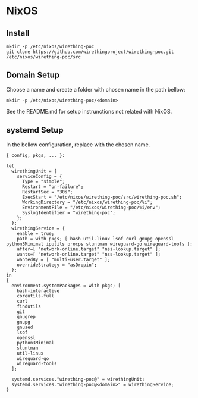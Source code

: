 
# NixOS

## Install

    mkdir -p /etc/nixos/wirething-poc
    git clone https://github.com/wirethingproject/wirething-poc.git /etc/nixos/wirething-poc/src

## Domain Setup

Choose a _<domain>_ name and create a folder with chosen name in the path bellow:

    mkdir -p /etc/nixos/wirething-poc/<domain>

See the README.md for setup instrunctions not related with NixOS.

## systemd Setup

In the bellow configuration, replace _<domain>_ with the chosen name.

    { config, pkgs, ... }:

    let
      wirethingUnit = {
        serviceConfig = {
          Type = "simple";
          Restart = "on-failure";
          RestartSec = "30s";
          ExecStart = "/etc/nixos/wirething-poc/src/wirething-poc.sh";
          WorkingDirectory = "/etc/nixos/wirething-poc/%i";
          EnvironmentFile = "/etc/nixos/wirething-poc/%i/env";
          SyslogIdentifier = "wirething-poc";
        };
      };
      wirethingService = {
        enable = true;
        path = with pkgs; [ bash util-linux lsof curl gnupg openssl python3Minimal iputils procps stuntman wireguard-go wireguard-tools ];
        after=[ "network-online.target" "nss-lookup.target" ];
        wants=[ "network-online.target" "nss-lookup.target" ];
        wantedBy = [ "multi-user.target" ];
        overrideStrategy = "asDropin";
      };
    in
    {
      environment.systemPackages = with pkgs; [
        bash-interactive
        coreutils-full
        curl
        findutils
        git
        gnugrep
        gnupg
        gnused
        lsof
        openssl
        python3Minimal
        stuntman
        util-linux
        wireguard-go
        wireguard-tools
      ];

      systemd.services."wirething-poc@" = wirethingUnit;
      systemd.services."wirething-poc@<domain>" = wirethingService;
    }

